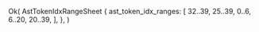Ok(
    AstTokenIdxRangeSheet {
        ast_token_idx_ranges: [
            32..39,
            25..39,
            0..6,
            6..20,
            20..39,
        ],
    },
)